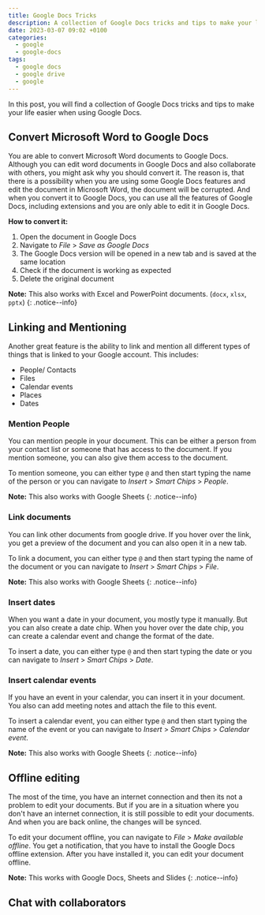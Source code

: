 ```yaml
---
title: Google Docs Tricks
description: A collection of Google Docs tricks and tips to make your life easier
date: 2023-03-07 09:02 +0100
categories:
  - google
  - google-docs
tags:
  - google docs
  - google drive
  - google
---
```


In this post, you will find a collection of Google Docs tricks and tips to make your life easier when using Google Docs.

## Convert Microsoft Word to Google Docs

You are able to convert Microsoft Word documents to Google Docs. Although you can edit word documents in Google Docs and also collaborate with others, you might ask why you should convert it. The reason is, that there is a possibility when you are using some Google Docs features and edit the document in Microsoft Word, the document will be corrupted. And when you convert it to Google Docs, you can use all the features of Google Docs, including extensions and you are only able to edit it in Google Docs.

**How to convert it:**

1. Open the document in Google Docs
2. Navigate to _File_ > _Save as Google Docs_
3. The Google Docs version will be opened in a new tab and is saved at the same location
4. Check if the document is working as expected
5. Delete the original document

**Note:** This also works with Excel and PowerPoint documents. (`docx`, `xlsx`, `pptx`)
{: .notice--info}

## Linking and Mentioning

Another great feature is the ability to link and mention all different types of things that is linked to your Google account. This includes:

- People/ Contacts
- Files
- Calendar events
- Places
- Dates

### Mention People

You can mention people in your document. This can be either a person from your contact list or someone that has access to the document. If you mention someone, you can also give them access to the document.

To mention someone, you can either type `@` and then start typing the name of the person or you can navigate to _Insert_ > _Smart Chips_ > _People_.

**Note:** This also works with Google Sheets
{: .notice--info}

### Link documents

You can link other documents from google drive. If you hover over the link, you get a preview of the document and you can also open it in a new tab.

To link a document, you can either type `@` and then start typing the name of the document or you can navigate to _Insert_ > _Smart Chips_ > _File_.

**Note:** This also works with Google Sheets
{: .notice--info}

### Insert dates

When you want a date in your document, you mostly type it manually. But you can also create a date chip. When you hover over the date chip, you can create a calendar event and change the format of the date.

To insert a date, you can either type `@` and then start typing the date or you can navigate to _Insert_ > _Smart Chips_ > _Date_.

### Insert calendar events

If you have an event in your calendar, you can insert it in your document. You also can add meeting notes and attach the file to this event.

To insert a calendar event, you can either type `@` and then start typing the name of the event or you can navigate to _Insert_ > _Smart Chips_ > _Calendar event_.

**Note:** This also works with Google Sheets
{: .notice--info}

## Offline editing

The most of the time, you have an internet connection and then its not a problem to edit your documents. But if you are in a situation where you don't have an internet connection, it is still possible to edit your documents. And when you are back online, the changes will be synced.

To edit your document offline, you can navigate to _File_ > _Make available offline_. You get a notification, that you have to install the Google Docs offline extension. After you have installed it, you can edit your document offline.

**Note:** This works with Google Docs, Sheets and Slides
{: .notice--info}

## Chat with collaborators
